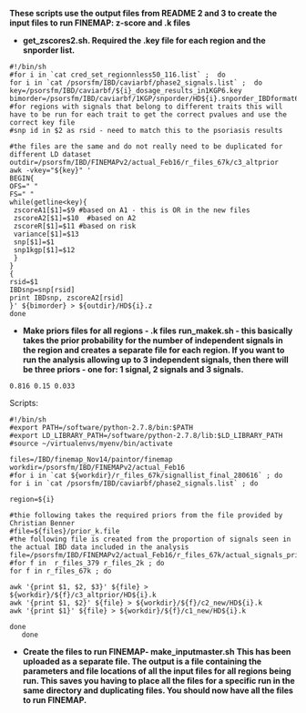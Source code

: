 **These scripts use the output files from README 2 and 3 to create the input files to run FINEMAP: z-score and .k files**
* **get_zscores2.sh. Required the .key file for each region and the snporder list.**
```
#!/bin/sh
#for i in `cat cred_set_regionnless50_116.list` ;  do
for i in `cat /psorsfm/IBD/caviarbf/phase2_signals.list` ;  do
key=/psorsfm/IBD/caviarbf/${i}_dosage_results_in1KGP6.key
bimorder=/psorsfm/IBD/caviarbf/1KGP/snporder/HD${i}.snporder_IBDformat6.list
#for regions with signals that belong to different traits this will have to be run for each trait to get the correct pvalues and use the correct key file
#snp id in $2 as rsid - need to match this to the psoriasis results

#the files are the same and do not really need to be duplicated for different LD dataset
outdir=/psorsfm/IBD/FINEMAPv2/actual_Feb16/r_files_67k/c3_altprior
awk -vkey="${key}" '
BEGIN{
OFS=" "
FS=" "
while(getline<key){
 zscoreA1[$1]=$9 #based on A1 - this is OR in the new files
 zscoreA2[$1]=$10  #based on A2
 zscoreR[$1]=$11 #based on risk
 variance[$1]=$13
 snp[$1]=$1
 snp1kgp[$1]=$12
 }
}
{
rsid=$1
IBDsnp=snp[rsid]
print IBDsnp, zscoreA2[rsid]
}' ${bimorder} > ${outdir}/HD${i}.z
done
```

* **Make priors files for all regions - .k files**
**run_makek.sh - this basically takes the prior probability for the number of independent signals in the region and creates a separate file for each region. If you want to run the analysis allowing up to 3 independent signals, then there will be three priors - one for: 1 signal, 2 signals and 3 signals.**
```
0.816 0.15 0.033
```
Scripts: 
```
#!/bin/sh
#export PATH=/software/python-2.7.8/bin:$PATH
#export LD_LIBRARY_PATH=/software/python-2.7.8/lib:$LD_LIBRARY_PATH
#source ~/virtualenvs/myenv/bin/activate

files=/IBD/finemap_Nov14/paintor/finemap
workdir=/psorsfm/IBD/FINEMAPv2/actual_Feb16
#for i in `cat ${workdir}/r_files_67k/signallist_final_280616` ; do
for i in `cat /psorsfm/IBD/caviarbf/phase2_signals.list` ; do
    
region=${i}

#thie following takes the required priors from the file provided by Christian Benner
#file=${files}/prior_k.file
#the following file is created from the proportion of signals seen in the actual IBD data included in the analysis
file=/psorsfm/IBD/FINEMAPv2/actual_Feb16/r_files_67k/actual_signals_priors
#for f in  r_files_379 r_files_2k ; do
for f in r_files_67k ; do

awk '{print $1, $2, $3}' ${file} > ${workdir}/${f}/c3_altprior/HD${i}.k
awk '{print $1, $2}' ${file} > ${workdir}/${f}/c2_new/HD${i}.k
awk '{print $1}' ${file} > ${workdir}/${f}/c1_new/HD${i}.k

done
   done
```
* **Create the files to run FINEMAP- make_inputmaster.sh**
**This has been uploaded as a separate file. The output is a file containing the parameters and file locations of all the input files for all regions being run. This saves you having to place all the files for a specific run in the same directory and duplicating files.
You should now have all the files to run FINEMAP.** 
